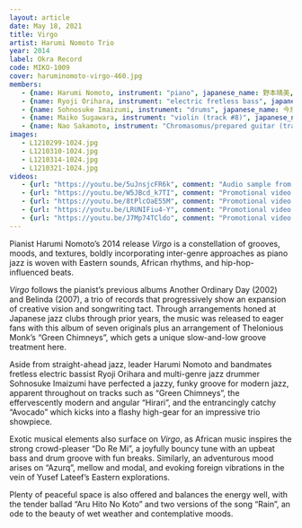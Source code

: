 ```yaml
---
layout: article
date: May 18, 2021
title: Virgo
artist: Harumi Nomoto Trio
year: 2014
label: Okra Record
code: MIKO-1009
cover: haruminomoto-virgo-460.jpg
members:
   - {name: Harumi Nomoto, instrument: "piano", japanese_name: 野本晴美, url: "https://haruminomoto.jimdo.com"}
   - {name: Ryoji Orihara, instrument: "electric fretless bass", japanese_name: 織原良次}
   - {name: Sohnosuke Imaizumi, instrument: "drums", japanese_name: 今泉総之輔}
   - {name: Maiko Sugawara, instrument: "violin (track #8)", japanese_name: 菅原牧子}
   - {name: Nao Sakamoto, instrument: "Chromasomus/prepared guitar (track #8)", japanese_name: 坂本直}
images:
   - L1210299-1024.jpg
   - L1210310-1024.jpg
   - L1210314-1024.jpg
   - L1210321-1024.jpg
videos: 
   - {url: "https://youtu.be/5uJnsjcFR6k", comment: "Audio sample from “Do Re Mi”, track #6 on this album"}
   - {url: "https://youtu.be/W5JBcd_k7TI", comment: "Promotional video 1: This album’s four promotional videos also make for great viewing and listening"}
   - {url: "https://youtu.be/8tPlcOaE55M", comment: "Promotional video 2"}
   - {url: "https://youtu.be/LRUNIFiu4-Y", comment: "Promotional video 3"}
   - {url: "https://youtu.be/J7Mp74TCldo", comment: "Promotional video 4"}
---
```

Pianist Harumi Nomoto’s 2014 release *Virgo* is a constellation of grooves, moods, and textures, boldly incorporating inter-genre approaches as piano jazz is woven with Eastern sounds, African rhythms, and hip-hop-influenced beats.

*Virgo* follows the pianist’s previous albums Another Ordinary Day (2002) and Belinda (2007), a trio of records that progressively show an expansion of creative vision and songwriting tact. Through arrangements honed at Japanese jazz clubs through prior years, the music was released to eager fans with this album of seven originals plus an arrangement of Thelonious Monk’s “Green Chimneys”, which gets a unique slow-and-low groove treatment here.

Aside from straight-ahead jazz, leader Harumi Nomoto and bandmates fretless electric bassist Ryoji Orihara and multi-genre jazz drummer Sohnosuke Imaizumi have perfected a jazzy, funky groove for modern jazz, apparent throughout on tracks such as “Green Chimneys”, the effervescently modern and angular “Hirari”, and the entrancingly catchy “Avocado” which kicks into a flashy high-gear for an impressive trio showpiece.

Exotic musical elements also surface on *Virgo*, as African music inspires the strong crowd-pleaser “Do Re Mi”, a joyfully bouncy tune with an upbeat bass and drum groove with fun breaks. Similarly, an adventurous mood arises on “Azurq”, mellow and modal, and evoking foreign vibrations in the vein of Yusef Lateef’s Eastern explorations.

Plenty of peaceful space is also offered and balances the energy well, with the tender ballad “Aru Hito No Koto” and two versions of the song “Rain”, an ode to the beauty of wet weather and contemplative moods.





